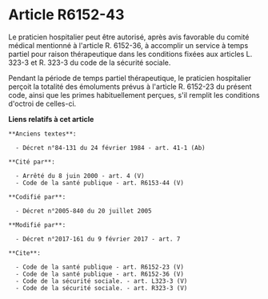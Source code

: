 # Article R6152-43

Le praticien hospitalier peut être autorisé, après avis favorable du comité médical mentionné à l'article R. 6152-36, à
accomplir un service à temps partiel pour raison thérapeutique dans les conditions fixées aux articles L. 323-3 et R. 323-3
du code de la sécurité sociale. 

Pendant la période de temps partiel thérapeutique, le praticien hospitalier perçoit la totalité des émoluments prévus à
l'article R. 6152-23 du présent code, ainsi que les primes habituellement perçues, s'il remplit les conditions d'octroi de
celles-ci.

**Liens relatifs à cet article**

	**Anciens textes**:

	  - Décret n°84-131 du 24 février 1984 - art. 41-1 (Ab)

	**Cité par**:

	  - Arrêté du 8 juin 2000 - art. 4 (V)
	  - Code de la santé publique - art. R6153-44 (V)

	**Codifié par**:

	  - Décret n°2005-840 du 20 juillet 2005

	**Modifié par**:

	  - Décret n°2017-161 du 9 février 2017 - art. 7

	**Cite**:

	  - Code de la santé publique - art. R6152-23 (V)
	  - Code de la santé publique - art. R6152-36 (V)
	  - Code de la sécurité sociale. - art. L323-3 (V)
	  - Code de la sécurité sociale. - art. R323-3 (V)
